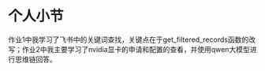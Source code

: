 # 个人小节
作业1中我学习了飞书中的关键词查找，关键点在于get_filtered_records函数的改写；作业2中我主要学习了nvidia显卡的申请和配置的查看，并使用qwen大模型进行思维链回答。